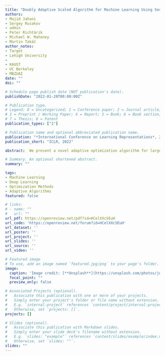 ```yaml
---
title: "Doubly Adaptive Scaled Algorithm for Machine Learning Using Second-Order Information"
authors:
- Majid Jahani
- Sergey Rusakov
- admin
- Peter Richtárik
- Michael W. Mahoney
- Martin Takáč
author_notes:
- Target
- Lehigh University
- 
- KAUST
- UC Berkeley
- MBZUAI
date: ""
doi: ""

# Schedule page publish date (NOT publication's date).
publishDate: "2022-01-28T00:00:00Z"

# Publication type.
# Legend: 0 = Uncategorized; 1 = Conference paper; 2 = Journal article;
# 3 = Preprint / Working Paper; 4 = Report; 5 = Book; 6 = Book section;
# 7 = Thesis; 8 = Patent
publication_types: ["1"]

# Publication name and optional abbreviated publication name.
publication: "*International Conference on Learning Representations*, 2022"
publication_short: "ICLR, 2022"

abstract:  We present a novel adaptive optimization algorithm for large-scale machine learning problems. Equipped with a low-cost estimate of local curvature and Lipschitz smoothness, our method dynamically adapts the search direction and step-size. The search direction contains gradient information preconditioned by a well-scaled diagonal preconditioning matrix that captures the local curvature information. Our methodology does not require the tedious task of learning rate tuning, as the learning rate is updated automatically without adding an extra hyper-parameter. We provide convergence guarantees on a comprehensive collection of optimization problems, including convex, strongly convex, and nonconvex problems, in both deterministic and stochastic regimes. We also conduct an extensive empirical evaluation on standard machine learning problems, justifying our algorithm's versatility and demonstrating its strong performance compared to other start-of-the-art first-order and second-order methods.

# Summary. An optional shortened abstract.
summary: ""

tags:
- Machine Learning
- Deep Learning
- Optimization Methods
- Adaptive Algorithms
featured: false

# links:
# - name: ""
#   url: ""
url_pdf: https://openreview.net/pdf?id=HCelXXcSEuH
url_code: 'https://openreview.net/forum?id=HCelXXcSEuH'
url_dataset: ''
url_poster: ''
url_project: ''
url_slides: ''
url_source: ''
url_video: ''

# Featured image
# To use, add an image named `featured.jpg/png` to your page's folder. 
image:
  caption: 'Image credit: [**Unsplash**](https://unsplash.com/photos/jdD8gXaTZsc)'
  focal_point: ""
  preview_only: false

# Associated Projects (optional).
#   Associate this publication with one or more of your projects.
#   Simply enter your project's folder or file name without extension.
#   E.g. `internal-project` references `content/project/internal-project/index.md`.
#   Otherwise, set `projects: []`.
projects: []

# Slides (optional).
#   Associate this publication with Markdown slides.
#   Simply enter your slide deck's filename without extension.
#   E.g. `slides: "example"` references `content/slides/example/index.md`.
#   Otherwise, set `slides: ""`.
slides: ""
---
```


<!-- {{% callout note %}}
Click the *Cite* button above to demo the feature to enable visitors to import publication metadata into their reference management software.
{{% /callout %}}

{{% callout note %}}
Create your slides in Markdown - click the *Slides* button to check out the example.
{{% /callout %}}

Supplementary notes can be added here, including [code, math, and images](https://wowchemy.com/docs/writing-markdown-latex/). -->
